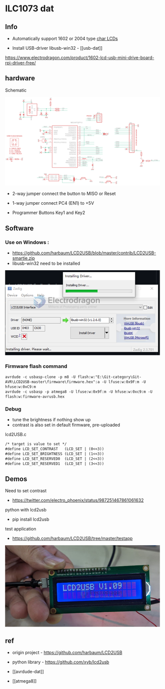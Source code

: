 
# ILC1073 dat 

## Info 
* Automatically support 1602 or 2004 type [char LCDs](https://w.electrodragon.com/w/Category:Char_LCDs)

* Install USB-driver libusb-win32 - [[usb-dat]]

https://www.electrodragon.com/product/1602-lcd-usb-mini-drive-board-rpi-driver-free/


## hardware 

Schematic 

![](2023-08-31-17-52-56.png)

- 2-way jumper connect the button to MISO or Reset 
- 1-way jumper connect PC4 (EN1) to +5V

- Programmer Buttons Key1 and Key2


## Software 

### Use on Windows : 

- https://github.com/harbaum/LCD2USB/blob/master/contrib/LCD2USB-smartie.zip
- libusb-win32 need to be installed 

![](2023-09-13-13-48-16.png)

### Firmware flash command

    avrdude -c usbasp-clone -p m8 -U flash:w:"E:\Git-category\Git-AVR\LCD2USB-master\firmware\firmware.hex":a -U lfuse:w:0x9F:m -U hfuse:w:0xC9:m 
    avrdude -c usbasp -p atmega8 -U lfuse:w:0x9f:m -U hfuse:w:0xc9:m -U flash:w:firmware-avrusb.hex

### Debug 

- tune the brightness if nothing show up
- contrast is also set in default firmware, pre-uploaded
  
lcd2USB.c 
  
    /* target is value to set */
    #define LCD_SET_CONTRAST   (LCD_SET | (0<<3))
    #define LCD_SET_BRIGHTNESS (LCD_SET | (1<<3))
    #define LCD_SET_RESERVED0  (LCD_SET | (2<<3))
    #define LCD_SET_RESERVED1  (LCD_SET | (3<<3))

## Demos 

Need to set contrast 
- https://twitter.com/electro_phoenix/status/987251467861061632

python with lcd2usb 
- pip install lcd2usb

test application 
- https://github.com/harbaum/LCD2USB/tree/master/testapp

![](2023-09-19-18-48-30.png)


## ref 

- origin project - https://github.com/harbaum/LCD2USB
- python library - https://github.com/xyb/lcd2usb
- [[avrdude-dat]]

- [[atmega8]]